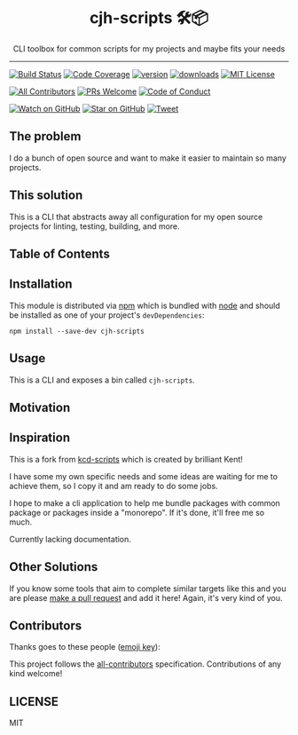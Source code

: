<div align="center">
<h1>cjh-scripts 🛠📦</h1>

<p>CLI toolbox for common scripts for my projects and maybe fits your needs</p>
</div>

<hr />

[![Build Status][build-badge]][build]
[![Code Coverage][coverage-badge]][coverage]
[![version][version-badge]][package]
[![downloads][downloads-badge]][npmcharts]
[![MIT License][license-badge]][license]

[![All Contributors](https://img.shields.io/badge/all_contributors-9-orange.svg?style=flat-square)](#contributors)
[![PRs Welcome][prs-badge]][prs]
[![Code of Conduct][coc-badge]][coc]

[![Watch on GitHub][github-watch-badge]][github-watch]
[![Star on GitHub][github-star-badge]][github-star]
[![Tweet][twitter-badge]][twitter]

## The problem

I do a bunch of open source and want to make it easier to maintain so many
projects.

## This solution

This is a CLI that abstracts away all configuration for my open source projects
for linting, testing, building, and more.

## Table of Contents

<!-- START doctoc generated TOC please keep comment here to allow auto update -->

<!-- DON'T EDIT THIS SECTION, INSTEAD RE-RUN doctoc TO UPDATE -->

<!-- END doctoc generated TOC please keep comment here to allow auto update -->

## Installation

This module is distributed via [npm][npm] which is bundled with [node][node] and
should be installed as one of your project's `devDependencies`:

```
npm install --save-dev cjh-scripts
```

## Usage

This is a CLI and exposes a bin called `cjh-scripts`.

## Motivation

## Inspiration

This is a fork from [kcd-scripts](https://github.com/kentcdodds/kcd-scripts) which is created by brilliant Kent!

I have some my own specific needs and some ideas are waiting for me to achieve them, so I copy it and am ready to do some jobs.

I hope to make a cli application to help me bundle packages with common package or packages inside a "monorepo". If it's done, it'll free me so much.

Currently lacking documentation.

## Other Solutions

If you know some tools that aim to complete similar targets like this and you are please [make a pull request][prs] and add it
here! Again, it's very kind of you.

## Contributors

Thanks goes to these people ([emoji key][emojis]):

<!-- ALL-CONTRIBUTORS-LIST:START - Do not remove or modify this section -->

<!-- prettier-ignore -->
<!-- ALL-CONTRIBUTORS-LIST:END -->

This project follows the [all-contributors][all-contributors] specification.
Contributions of any kind welcome!

## LICENSE

MIT

[npm]: https://www.npmjs.com/
[node]: https://nodejs.org
[build-badge]: https://img.shields.io/travis/chengjianhua/cjh-scripts.svg?style=flat-square
[build]: https://travis-ci.org/chengjianhua/cjh-scripts
[coverage-badge]: https://img.shields.io/codecov/c/github/chengjianhua/cjh-scripts.svg?style=flat-square
[coverage]: https://codecov.io/github/chengjianhua/cjh-scripts
[version-badge]: https://img.shields.io/npm/v/cjh-scripts.svg?style=flat-square
[package]: https://www.npmjs.com/package/cjh-scripts
[downloads-badge]: https://img.shields.io/npm/dm/cjh-scripts.svg?style=flat-square
[npmcharts]: http://npmcharts.com/compare/cjh-scripts
[license-badge]: https://img.shields.io/npm/l/cjh-scripts.svg?style=flat-square
[license]: https://github.com/chengjianhua/cjh-scripts/blob/master/LICENSE
[prs-badge]: https://img.shields.io/badge/PRs-welcome-brightgreen.svg?style=flat-square
[prs]: http://makeapullrequest.com
[donate-badge]: https://img.shields.io/badge/$-support-green.svg?style=flat-square
[coc-badge]: https://img.shields.io/badge/code%20of-conduct-ff69b4.svg?style=flat-square
[coc]: https://github.com/chengjianhua/cjh-scripts/blob/master/other/CODE_OF_CONDUCT.md
[github-watch-badge]: https://img.shields.io/github/watchers/chengjianhua/cjh-scripts.svg?style=social
[github-watch]: https://github.com/chengjianhua/cjh-scripts/watchers
[github-star-badge]: https://img.shields.io/github/stars/chengjianhua/cjh-scripts.svg?style=social
[github-star]: https://github.com/chengjianhua/cjh-scripts/stargazers
[twitter]: https://twitter.com/intent/tweet?text=Check%20out%20cjh-scripts!%20https://github.com/chengjianhua/cjh-scripts%20%F0%9F%91%8D
[twitter-badge]: https://img.shields.io/twitter/url/https/github.com/chengjianhua/cjh-scripts.svg?style=social
[emojis]: https://github.com/kentcdodds/all-contributors#emoji-key
[all-contributors]: https://github.com/kentcdodds/all-contributors
